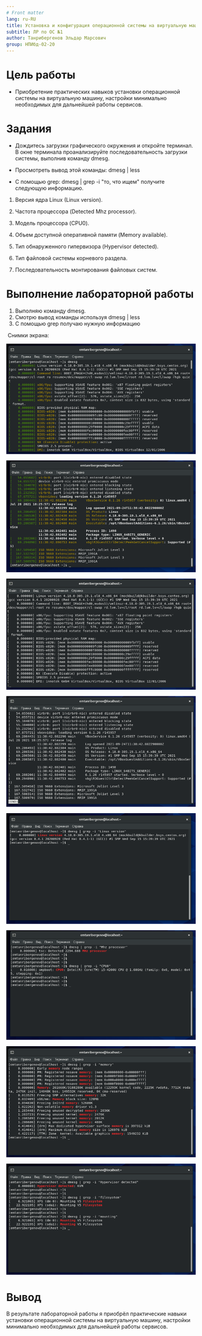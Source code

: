 ```yaml
---
# Front matter
lang: ru-RU
title: Установка и конфигурация операционной системы на виртуальную машину
subtitle: ЛР по ОС №1
author: Танрибергенов Эльдар Марсович
group: НПИбд-02-20
---
```






# Цель работы

* Приобретение практических навыков установки операционной системы на виртуальную машину, настройки минимально необходимых для дальнейшей работы сервисов.

# Задания

* Дождитесь загрузки графического окружения и откройте терминал. В окне терминала проанализируйте последовательность загрузки системы, выполнив команду dmesg. 

* Просмотреть вывод этой команды: dmesg | less 

* С помощью grep:  dmesg | grep -i "то, что ищем"  получите следующую информацию. 

1. Версия ядра Linux (Linux version). 

2. Частота процессора (Detected Mhz processor). 

3. Модель процессора (CPU0). 

4. Объем доступной оперативной памяти (Memory available).

5. Тип обнаруженного гипервизора (Hypervisor detected).

6. Тип файловой системы корневого раздела. 

7. Последовательность монтирования файловых систем.

   

# Выполнение лабораторной работы

1. Выполняю команду dmesg.
2. Смотрю вывод команды используя  dmesg | less
3. С помощью grep получаю нужную информацию

​    Снимки экрана:

![](https://github.com/emtanribergenov/OS_labs/blob/master/1/screenshots/1.png)

![](https://github.com/emtanribergenov/OS_labs/blob/master/1/screenshots/2.png)

![](https://github.com/emtanribergenov/OS_labs/blob/master/1/screenshots/3.png)

![](https://github.com/emtanribergenov/OS_labs/blob/master/1/screenshots/4.png)

![](https://github.com/emtanribergenov/OS_labs/blob/master/1/screenshots/5.png)

![](https://github.com/emtanribergenov/OS_labs/blob/master/1/screenshots/6.png)

![](https://github.com/emtanribergenov/OS_labs/blob/master/1/screenshots/7.png)

![](https://github.com/emtanribergenov/OS_labs/blob/master/1/screenshots/8.png)





# Вывод

В результате лабораторной работы я приобрёл практические навыки установки операционной системы на виртуальную машину, настройки минимально необходимых для дальнейшей работы сервисов.

